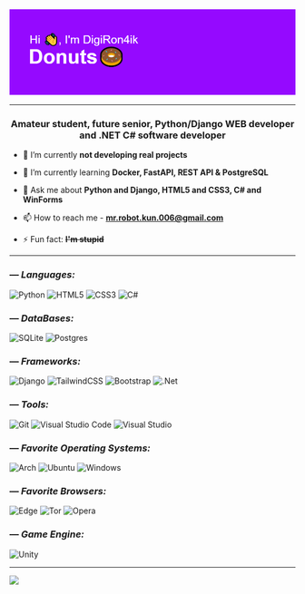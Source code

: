 <img src="https://github.com/DigiRon4ik/DigiRon4ik/blob/main/header.png" alt="preview">

---

<h3 align="center">Amateur student, future senior, Python/Django WEB developer and .NET C# software developer</h3>

- 🔭 I’m currently **not developing real projects**

- 🌱 I’m currently learning **Docker, FastAPI, REST API & PostgreSQL**

- 💬 Ask me about **Python and Django, HTML5 and CSS3, C# and WinForms**

- 📫 How to reach me - **mr.robot.kun.006@gmail.com**

- ⚡ Fun fact: ~~**I'm stupid**~~

---

### — _Languages:_
![Python](https://img.shields.io/badge/PYTHON-090909?style=for-the-badge&logo=python&logoColor=ffdd54)
![HTML5](https://img.shields.io/badge/html5-090909?style=for-the-badge&logo=html5&logoColor=e34f26)
![CSS3](https://img.shields.io/badge/css3-090909?style=for-the-badge&logo=css3&logoColor=1572b6)
![C#](https://img.shields.io/badge/C—Sharp-090909?style=for-the-badge&logo=c-sharp&logoColor=blueviolet)

### — _DataBases:_
![SQLite](https://img.shields.io/badge/SQLite-090909?style=for-the-badge&logo=sqlite&logoColor=9cf)
![Postgres](https://img.shields.io/badge/PostgreSQL-090909?style=for-the-badge&logo=postgresql&logoColor=informational)

### — _Frameworks:_
![Django](https://img.shields.io/badge/django-090909?style=for-the-badge&logo=django&logoColor=12593e)
![TailwindCSS](https://img.shields.io/badge/tailwindcss-090909.svg?style=for-the-badge&logo=tailwind-css&logoColor=blue)
![Bootstrap](https://img.shields.io/badge/bootstrap-090909.svg?style=for-the-badge&logo=bootstrap&logoColor=#9b32ad)
![.Net](https://img.shields.io/badge/.NET-090909?style=for-the-badge&logo=.net&logoColor=5C2D91)

### — _Tools:_
![Git](https://img.shields.io/badge/git-090909.svg?style=for-the-badge&logo=git&logoColor=white)
![Visual Studio Code](https://img.shields.io/badge/Visual%20Studio%20Code-090909?style=for-the-badge&logo=visual-studio-code&logoColor=0078D7)
![Visual Studio](https://img.shields.io/badge/Visual%20Studio-090909?style=for-the-badge&logo=visual-studio&logoColor=5C2D91)

### — _Favorite Operating Systems:_
![Arch](https://img.shields.io/badge/Arch%20Linux-090909?logo=arch-linux&logoColor=45a7ff&style=for-the-badge)
![Ubuntu](https://img.shields.io/badge/Ubuntu-090909?style=for-the-badge&logo=ubuntu&logoColor=E95420)
![Windows](https://img.shields.io/badge/Windows-090909?style=for-the-badge&logo=windows&logoColor=268BEE)

### — _Favorite Browsers:_
![Edge](https://img.shields.io/badge/Edge-090909?style=for-the-badge&logo=Microsoft-edge&logoColor=white)
![Tor](https://img.shields.io/badge/Tor-090909?style=for-the-badge&logo=Tor-Browser&logoColor=7D4698)
![Opera](https://img.shields.io/badge/Opera-090909?style=for-the-badge&logo=Opera&logoColor=FF1B2D)

### — _Game Engine:_
![Unity](https://img.shields.io/badge/Unity-090909?style=for-the-badge&logo=unity&logoColor=white)

---

![](https://komarev.com/ghpvc/?username=DigiRon4ik)
